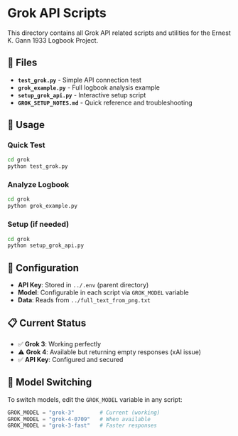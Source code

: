 # Grok API Scripts

This directory contains all Grok API related scripts and utilities for the Ernest K. Gann 1933 Logbook Project.

## 📁 Files

- **`test_grok.py`** - Simple API connection test
- **`grok_example.py`** - Full logbook analysis example  
- **`setup_grok_api.py`** - Interactive setup script
- **`GROK_SETUP_NOTES.md`** - Quick reference and troubleshooting

## 🚀 Usage

### Quick Test
```bash
cd grok
python test_grok.py
```

### Analyze Logbook
```bash
cd grok  
python grok_example.py
```

### Setup (if needed)
```bash
cd grok
python setup_grok_api.py
```

## 🔧 Configuration

- **API Key**: Stored in `../.env` (parent directory)
- **Model**: Configurable in each script via `GROK_MODEL` variable
- **Data**: Reads from `../full_text_from_png.txt`

## 📋 Current Status

- ✅ **Grok 3**: Working perfectly
- ⚠️ **Grok 4**: Available but returning empty responses (xAI issue)
- ✅ **API Key**: Configured and secured

## 🔄 Model Switching

To switch models, edit the `GROK_MODEL` variable in any script:

```python
GROK_MODEL = "grok-3"        # Current (working)
GROK_MODEL = "grok-4-0709"   # When available  
GROK_MODEL = "grok-3-fast"   # Faster responses
``` 